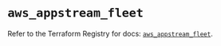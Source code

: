 # `aws_appstream_fleet`

Refer to the Terraform Registry for docs: [`aws_appstream_fleet`](https://registry.terraform.io/providers/hashicorp/aws/5.75.0/docs/resources/appstream_fleet).
